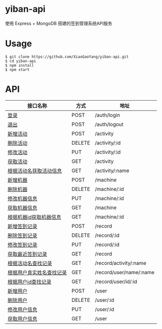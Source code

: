 # yiban-api
使用 Express + MongoDB 搭建的签到管理系统API服务

# Usage

```
$ git clone https://github.com/XiaoGaoYang/yiban-api.git
$ cd yiban-api
$ npm install
$ npm start
```

# API

| 接口名称 | 方式 | 地址 |
| ------ | ------ | ------ |
| [登录](https://github.com/XiaoGaoYang/yiban-api/blob/master/docs/登录退出.md#登录) | POST | /auth/login |
| [退出](https://github.com/XiaoGaoYang/yiban-api/blob/master/docs/登录退出.md#退出) | POST | /auth/logout |
| [新增活动](https://github.com/XiaoGaoYang/yiban-api/blob/master/docs/活动管理.md#新增活动) | POST | /activity |
| [删除活动](https://github.com/XiaoGaoYang/yiban-api/blob/master/docs/活动管理.md#删除活动) | DELETE | /activity/:id |
| [修改活动](https://github.com/XiaoGaoYang/yiban-api/blob/master/docs/活动管理.md#修改活动) | PUT | /activity/:id |
| [获取活动](https://github.com/XiaoGaoYang/yiban-api/blob/master/docs/活动管理.md#获取活动) | GET | /activity |
| [根据活动名获取活动信息](https://github.com/XiaoGaoYang/yiban-api/blob/master/docs/活动管理.md#根据活动名获取活动信息) | GET | /activity/:name |
| [新增机器](https://github.com/XiaoGaoYang/yiban-api/blob/master/docs/机器管理.md#新增机器) | POST | /machine |
| [删除机器](https://github.com/XiaoGaoYang/yiban-api/blob/master/docs/机器管理.md#删除机器) | DELETE | /machine/:id |
| [修改机器信息](https://github.com/XiaoGaoYang/yiban-api/blob/master/docs/机器管理.md#修改机器信息) | PUT | /machine/:id |
| [获取机器信息](https://github.com/XiaoGaoYang/yiban-api/blob/master/docs/机器管理.md#获取机器信息) | GET | /machine |
| [根据机器id获取机器信息](https://github.com/XiaoGaoYang/yiban-api/blob/master/docs/机器管理.md#根据机器id获取机器信息) | GET | /machine/:id |
| [新增签到记录](https://github.com/XiaoGaoYang/yiban-api/blob/master/docs/签到管理.md#新增签到记录) | POST | /record |
| [删除签到记录](https://github.com/XiaoGaoYang/yiban-api/blob/master/docs/签到管理.md#删除签到记录) | DELETE | /record/:id |
| [修改签到记录](https://github.com/XiaoGaoYang/yiban-api/blob/master/docs/签到管理.md#修改签到记录) | PUT | /record/:id |
| [获取最近签到记录](https://github.com/XiaoGaoYang/yiban-api/blob/master/docs/签到管理.md#获取最近签到记录) | GET | /record |
| [根据活动名查找记录](https://github.com/XiaoGaoYang/yiban-api/blob/master/docs/签到管理.md#根据活动名查找记录) | GET | /record/activity/:name |
| [根据用户真实姓名查找记录](https://github.com/XiaoGaoYang/yiban-api/blob/master/docs/签到管理.md#根据用户真实姓名查找记录) | GET | /record/user/name/:name |
| [根据用户id查找记录](https://github.com/XiaoGaoYang/yiban-api/blob/master/docs/签到管理.md#根据用户id查找记录) | GET | /record/user/id/:id |
| [新增用户](https://github.com/XiaoGaoYang/yiban-api/blob/master/docs/用户管理.md#新增用户) | POST | /user |
| [删除用户](https://github.com/XiaoGaoYang/yiban-api/blob/master/docs/用户管理.md#删除用户) | DELETE | /user/:id |
| [修改用户信息](https://github.com/XiaoGaoYang/yiban-api/blob/master/docs/用户管理.md#修改用户信息) | PUT | /user/:id |
| [获取用户信息](https://github.com/XiaoGaoYang/yiban-api/blob/master/docs/用户管理.md#获取用户信息) | GET | /user |
